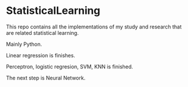 # StatisticalLearning
This repo contains all the implementations of my study and research that are related statistical learning.

Mainly Python.

Linear regression is finishes.

Perceptron, logistic regresion, SVM, KNN is finished.

The next step is Neural Network.
